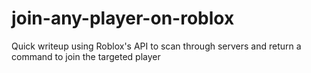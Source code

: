 # join-any-player-on-roblox
Quick writeup using Roblox's API to scan through servers and return a command to join the targeted player
